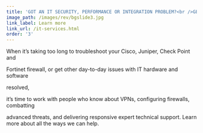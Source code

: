 ```yaml
---
title: 'GOT AN IT SECURITY, PERFORMANCE OR INTEGRATION PROBLEM?<br />GET IMMEDIATE, EXPERT TECHNICAL SUPPORT.'
image_path: /images/rev/bgslide3.jpg
link_label: Learn more
link_url: /it-services.html
order: '3'
---
```



When it’s taking too long to troubleshoot your Cisco, Juniper, Check Point and

Fortinet firewall, or get other day-to-day issues with IT hardware and software

resolved,

it’s time to work with people who know about VPNs, configuring firewalls, combatting

advanced threats, and delivering responsive expert technical support. Learn more about all the ways we can help.